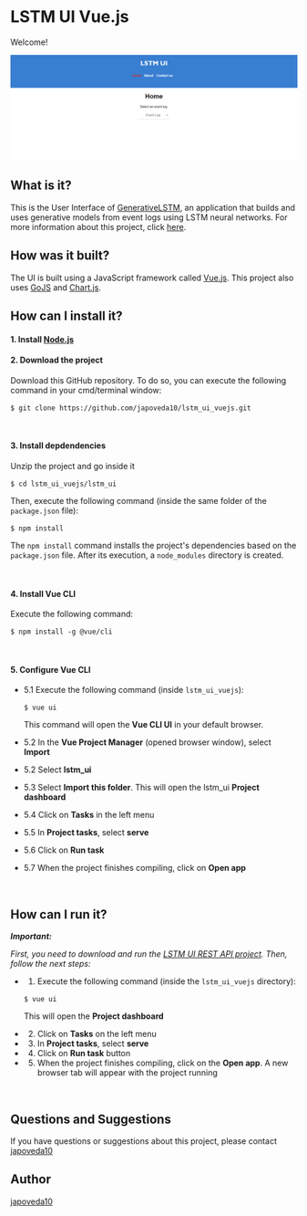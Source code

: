 # LSTM UI Vue.js

Welcome!

![LSTM Proposed Approach UI Main Page](https://raw.githubusercontent.com/japoveda10/lstm_ui_vuejs/master/IMAGE.png)

## What is it?

This is the User Interface of [GenerativeLSTM](https://github.com/AdaptiveBProcess/GenerativeLSTM), an application that builds and uses generative models from event logs using LSTM neural networks. For more information about this project, click [here](https://link.springer.com/chapter/10.1007/978-3-030-26619-6_19).

## How was it built?

The UI is built using a JavaScript framework called [Vue.js](https://vuejs.org). This project also uses [GoJS](https://gojs.net/latest/index.html) and [Chart.js](https://www.chartjs.org).

## How can I install it?

#### 1. Install [Node.js](https://nodejs.org/es/)


#### 2. Download the project

Download this GitHub repository. To do so, you can execute the following command in your cmd/terminal window:

   ```
   $ git clone https://github.com/japoveda10/lstm_ui_vuejs.git
   ```

<br />

#### 3. Install depdendencies

Unzip the project and go inside it

   ```
   $ cd lstm_ui_vuejs/lstm_ui
   ```

Then, execute the following command (inside the same folder of the ```package.json``` file):

   ```
   $ npm install
   ```
   
The ```npm install``` command installs the project's dependencies based on the ```package.json``` file. After its execution, a ```node_modules``` directory is created.

<br />

#### 4. Install Vue CLI

Execute the following command:
   
   ```
   $ npm install -g @vue/cli
   ```

<br />

#### 5. Configure Vue CLI

- 5.1 Execute the following command (inside `lstm_ui_vuejs`):
   
   ```
   $ vue ui
   ```
   
   This command will open the **Vue CLI UI** in your default browser.

- 5.2 In the **Vue Project Manager** (opened browser window), select **Import**
- 5.2 Select **lstm_ui**
- 5.3 Select **Import this folder**. This will open the lstm_ui **Project dashboard**
- 5.4 Click on **Tasks** in the left menu
- 5.5 In **Project tasks**, select **serve**
- 5.6 Click on **Run task**
- 5.7 When the project finishes compiling, click on **Open app**

<br />

## How can I run it?

***Important:*** 

*First, you need to download and run the [LSTM UI REST API project](https://github.com/japoveda10/lstm_ui_REST_API). Then, follow the next steps:*

- 1. Execute the following command (inside the `lstm_ui_vuejs` directory):
   
   ```
   $ vue ui
   ```
   
   This will open the **Project dashboard**
   
- 2. Click on **Tasks** on the left menu
- 3. In **Project tasks**, select **serve**
- 4. Click on **Run task** button
- 5. When the project finishes compiling, click on the **Open app**. A new browser tab will appear with the project running

<br />

## Questions and Suggestions

If you have questions or suggestions about this project, please contact [japoveda10](mailto:ja.poveda10@uniandes.edu.co)

## Author

[japoveda10](https://github.com/japoveda10)
